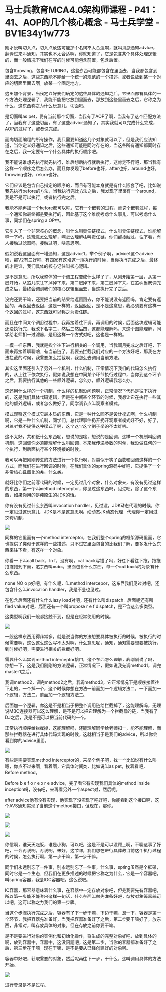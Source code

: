 # 马士兵教育MCA4.0架构师课程 - P41：41、AOP的几个核心概念 - 马士兵学堂 - BV1E34y1w773

刚才说叫切入点，切入点放这可能那个名词不太合适啊，就叫消息通知advice，翻译过来叫通知，其实也不太合适啊，你就知道了，它是包含某个具体处理逻辑的，而一般情况下我们在写的时候可能包含前置，包含后置。

包含throwing，包含RETURING，这些东西可能都包含在里面去，当我都包含到里面去之后，这些东西能不能给一个统一的规范的一个描述，或者说放到某一个对应的切面里面去啊，放某一个固定地方。

这里加个背景，当我定义好我们确定的这些具体的通知之后，它里面都有具体的一个方法处理逻辑了，我能不能把它放到里面去，那放到这些里面去之后，它称之为什么，这东西称之为什么玩意儿，切面吧。

是切面叫as pet，要有当前那个切面，当我有了AOP了啊，当我有了这个匹配方法了，当我有了这些切面，有了这些advice通知了，其实我就可以完成什么完成，AOP的过程了，或者说完成。

面向切面编程的所有操作，我只需要知道这几个对象就可以了，但是我们应该知道，当你定义好通知之后，这些通知可能是同时存在的，当这些所有通知都同时存在之后，我一定要有一个什么具体的执行顺序吧。

我不能说谁想先执行就先执行，谁后想后执行就后执行，这肯定不行吧，那当我有这样一个顺序之后怎么办，而且你发现了before也好，after也好，around也好，throwing也好，return也好。

它们应该是包含自己指定的顺序的，而且有可能本身就是有什么嵌套了吧，比如说我先执行before的方法，当我执行完比方法之后，我发现了里面有一个around，我是不是可以执行，或者执行完之后。

我能不能再加一个before都可以吧，它有一个嵌套的过程，而这个嵌套过程，每一个通知你最终都是要执行的，因此基于这个维度考虑什么事儿，可以考虑什么事，同学们在spring a OP中。

它引入了一个非常核心的概念，叫什么叫责任链模式，什么叫责任链模式，谁能解释一下吗，这玩意怎么理解，啊怎么理解啥叫责任链，你们都接触过，往下看，有人接触过滤器吗，接触过吧，啥意思啊。

假如说我这里面有一堆通知，这是advice1，举个例子啊，advice1这个advice啧，那V2有三好吧，有四家有这堆这一段执行的时候，当你执行完成之后，最终的才是谁，我们具体的核心记住叫核心逻辑。

是不是意思，所以我整体的一个调工程变成什么样子了，从刚开始第一层，从第一层开始，从这儿来往下掉掉下来，第二层掉下来，第三层掉下来，在这块当我调完成之后，最终会调到我们的核心逻辑里面去，当这执行完了之后。

没完还要干嘛，还要把当前的结果给返回回去，你不能说没有返回吗，肯定要有返回的，再返回去返回，这是一样的，返回返回，是不是这意思，我必须要有这样一个返回的过程，这东西就可以称之为责任链。

而且在中间某个调用过程中，我再接着往下调，再调用的时候，后面这块逻辑可能还没执行完，我改下名字二，然后三然后四，这都能理解吗，来这个图能理解，同学给老师扣一过滤器，是用这样一个方式对吧，这也是一样的。

一模一样东西，我就是挨个往下进行相关的一个调用，当我调用完成之后好吧，下面来再接着聊聊啥，有当前链了，我要去拦截我们对应的一个方法好吧，那我在方法拦截的时候，我需要怎么拦截啊，我怎么去调用当前方法。

其实这里面还引入了另外一个机制，什么机制，正常情况下我们的代码怎么执行的，从上往下依次执行，假如说我想在中间某个环节执行过程中，当你到这个环节之后，我要执行其他的一些额外逻辑，怎么办，额外逻辑我怎么办。

这还用什么样的一个机制，什么样的机制没问题啊，正常情况下代码是往下执行的，这是我们具体代码逻辑，但是在中间某个环节的时候，我想让它在执行一些其他的额外逻辑，或者怎么做好了，同学调节点叫观察者模式。

模式观察这个模式它最本质的东西，它是一种什么回不是设计模式啊，什么机制啊，它是一种什么机制，同学们，总代理事件扔开扔开观察者模式好不好，好了，对监听我不提供这种模式了啊，这个这个这个例子举的不太好啊。

这不太好，共和纸什么东西呢，想说的是啥，想说的是回调，这样一个机制叫回调机制，这回调你必须能理解什么叫回调，本来我传递参数的时候，我没做任何的一个执行，到后面执行某个环境接的时候。

我可以再把刚刚传进的方法进行一个执行啊，对类似于钩子函数和回调这样的一个方式，而我们在进行回调的时候，在我们具体的spring源码中好吧，它提供了一个非常核心且巨化的类，什么类。

就好比你们之前写代码的时候，一定见过几个对象，什么对象来，有没有见过这样的东西，第一个叫method interceptor，你见过这东西吗，见过吧，除了这个东西，如果你用的是纯原生的JDK的话。

你有没有见过什么东西叫invocation handler，见过没，JDK动态代理的时候，你一定见过这玩意儿，JDK是不是这意思啊，动动态JK动态代理，代理你一定用过这套机制。



![](img/4827a37472e0dfd165ba4391098b737d_1.png)

同样的它里面有一个method interceptor，在我们整个spring的框架源码里面，它也提供了类似于这样的一些描述，只不过它里面包含的比我们了解，要多发什么东西来往下看，有这样一个对象。

你看一下叫call back，In f，没有啊，call back写错了吗，好往下看往下拖，拖拖拖拖拖到下面，这东西叫cubs，里面包含什么东西，每一个call back的对象有什么东西。

none NO o p好吧，有什么呢，叫method intercepor，这东西我们见过对吧，还包含什么叫invocation handler，我是不是也见过。

在包含后面还有什么什么lazy load对吧，还有什么叫dispatch，后面呢还有叫fied value对吧，后面还有一个叫propose r e f dispatch，是不含这么多类型。

这类型啊我们一般都接触不到，但是在经常使用的时候。

![](img/4827a37472e0dfd165ba4391098b737d_3.png)

一般这样东西用得非常多，就是说当你的方法想要具体被执行的时候，被执行的时候需要啊，这么这么这么写不太对啊，什么意思呢，通知，通知需要想要被执行，到时候好吧，需要进行相关的拦截好吧。

需要什么叫实现method interceptor接口，这个东西怎么理解，我刚刚说了吗，你想一下，这是我们刚刚的方法逻辑，正常情况下，假如说我先调method1，调完master1之后。

我调method2，调完method2之后，我调method3，它正常情况下是顺序接着往下走的，一个掉一个，这个时候你想在方法一前面加一个逻辑方法二，一下面加一个逻辑，方法二，前面加一个逻辑方法二。

后面加一个逻辑，你这是不是相当于把整个调用链给拦截掉了，这能理解吗，无理说MBC连接器可以这么理解，是不是可以把它理解为一个拦截器的链，当我有了DJ之后，我是不是可以把当前代码的一个。

正常执行顺序给拦截掉，这能理解吗，还能理解同学给老师扣一，能不能理解，而那些拦截器在进行具体代码实现的时候，这就相当于是我们的advice，所以你会看到你的advice里面。



![](img/4827a37472e0dfd165ba4391098b737d_5.png)

有些是需要实现method interceptor的，来举个例子吧，找一个比如说有什么叫嗯，你点不过来啊，看着啊，它具体时间类，比如说叫as pet，挨着看吧，Before method。

Before b e f o r e o r e advice，完了看它有实现我们具体的method inside inception吗，没有吧，来再看另外一个aspect对，然后呢。

after advice他有没有实现，他实现了没实现了吧好吧，你能看到这个接口啊，这个AVS通知实现了当前这个method接口，但现在，那你。



![](img/4827a37472e0dfd165ba4391098b737d_7.png)

![](img/4827a37472e0dfd165ba4391098b737d_8.png)

![](img/4827a37472e0dfd165ba4391098b737d_9.png)

你信啊，谁天天吃饭，谁是小狗，可以吧，这是不是可以没顾上啊，不聊这事了好吧，一会再说啊，再说啊，来好，这节课，我们想在进行具体的当前这个执行过程的时候，怎么执行啊，第一步干嘛，第一步干嘛。

同学们永远别忘了一件事，别永远别忘了一件事，什么事，spring虽然是个框架，同时它是一个生态，但我们在更多描述的时候把它称之为什么，它是一个容器吧，叫spring容器，我是IOC容器吧，这么说吧。

IC容器，那容器意味着什么事，在容器中一定存放对象吧，但是我要先有容器吧，所以第一步能不能说出这样一句话，什么东西叫做先准备好吧，存放对象等容器可以吧，这可以称之为我们的第一步骤。

当这个步骤执行完成之后，容器有了下一步干嘛，下边干嘛，想一下，容器是第一个环节，我把容器先准备好，当我把容器准备好了之后，第二步要干嘛好了，放东西，非常对，叫存放具体的对象，但在存放之前你要干嘛。

是不是要进行对象的实例化和初始化操作，将生成的完整对象好吧，放到具体的啊，放到容器中，容器中，这没问题吧，这是第二步，当你的容器都准备好了之后，第三步在干嘛，现在干嘛，是不是要从已经创建好的对象啊。

容器中好吧，获取需要的对象，然后呢再往下一步，干什么，这叫调用具体的方法开始。

![](img/4827a37472e0dfd165ba4391098b737d_11.png)

进行登录是不是过程。